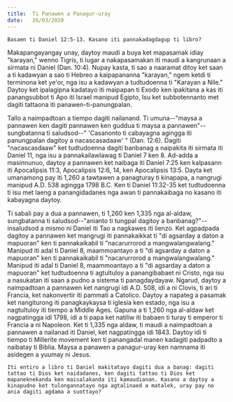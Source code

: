 ```yaml
---
title:  Ti Panawen a Panagur-uray
date:   26/03/2020
---
```


`Basaen ti Daniel 12:5-13. Kasano iti pannakadagdagup ti libro?`

Makapangayangay unay, daytoy maudi a buya ket mapasamak idiay "karayan," wenno Tigris, ti lugar a nakapasamakan iti maudi a kangrunaan a sirmata ni Daniel (Dan. 10:4). Nupay kasta, ti sao a naaramat ditoy ket saan a ti kadawyan a sao ti Hebreo a kaipapananna "karayan," ngem ketdi ti terminona ket ye'or, nga isu a kadawyan a tudtudoenna ti "Karayan a Nile." Daytoy ket ipalagipna kadatayo iti maipapan ti Exodo ken ipakitana a kas iti panangsubbot ti Apo iti Israel manipud Egipto, Isu ket subbotennanto met dagiti tattaona iti panawen-ti-panungpalan.

Tallo a naimpadtoan a tiempo dagiti nailanand. Ti umuna--"maysa a pannawen ken dagiti pannawen ken guddua ti maysa a pannawen"--sungbatanna ti saludsod--" 'Casanonto ti cabayagna agingga iti panungpalan dagitoy a nacascasadaaw' " (Dan. 12:6). Dagiti "nacascasdaaw" ket tudtudoenna dagiti banbanag a naipakita iti sirmata iti Daniel 11, nga isu a pannakailawlawag ti Daniel 7 ken 8. Ad-adda a masinnunuo, daytoy a pannawen ket naibaga iti Daniel 7:25 ken kalpasann iti Apocalipsis 11:3, Apocalipsis 12:6, 14, ken Apocalipsis 13:5. Dayta ket umanamong pay iti 1,260 a tawtawen a panagturay ti kinapapa, a nangrugi manipud A.D. 538 agingga 1798 B.C. Ken ti Daniel 11:32-35 ket tudtudoenna ti isu met laeng a panangidadanes nga awan ti pannakaibaga no kasano iti kabayagna daytoy.

Ti sabali pay a dua a pannawen, ti 1,260 ken 1,335 nga al-aldaw, sungbatanna ti saludsod--"anianto ti tungpal dagitoy a banbanag?"--insaludsod a mismo ni Daniel iti Tao a nagkawes iti lienzo. Ket agpadpada dagitoy a pannawen ket mangrugi iti pannakaikkat ti "di agsarday a daton a mapuoran" ken ti pannakaikabil ti "nacarurrorod a mangwalangwalang." Manipud iti adal ti Daniel 8, maammoantayo a ti "di agsarday a daton a mapuoran" ken ti pannakaikabil ti "nacarurrorod a mangwalangwalang." Manipud iti adal ti Daniel 8, maammoantayo a ti "di agsarday a daton a mapuoran" ket tudtudoenna ti agtultuloy a panangibabaet ni Cristo, nga isu a nasukatan iti saan a pudno a sistema ti panagdaydayaw. Ngarud, daytoy a naimpadtoan a pannawen ket nangrugi idi A.D. 508, idi a ni Clovis, ti ari ti Francia, ket nakonvertir iti pammati a Catolico. Daytoy a napateg a pasamak ket nangiturong iti panagkaykaysa ti iglesia ken estado, nga isu a nagtultuloy iti tiempo a Middle Ages. Gapuna a ti 1,260 nga al-aldaw ket nagpatingga idi 1798, idi a ti papa ket natiliw iti babaen ti turay ti emperor ti Francia a ni Napoleon. Ket ti 1,335 nga aldaw, ti maudi a naimpadtoan a pannawen a nailanad iti Daniel, ket nagpatingga idi 1843. Daytoy idi ti tiempo ti Millerite movement ken ti panangadal manen kadagiti padpadto a naibatay ti Biblia. Maysa a panawen a panagur-uray ken namnama iti asidegen a yuumay ni Jesus.

`Iti entiro a libro ti Daniel makitatayo dagiti dua a banag: dagiti tattao ti Dios ket naidadanes, ken dagiti tattao ti Dios ket mapaneknekanda ken maisalakanda iti kamaudianan. Kasano a daytoy a kinapudno ket tulongannatayo nga agtalinaed a matalek, uray pay no ania dagiti agdama a suottayo?`